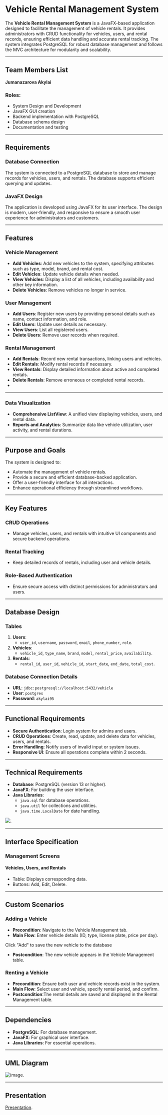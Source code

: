 # Vehicle Rental Management System

The **Vehicle Rental Management System** is a JavaFX-based application designed to facilitate the management of vehicle rentals. It provides administrators with CRUD functionality for vehicles, users, and rental records, ensuring efficient data handling and accurate rental tracking. The system integrates PostgreSQL for robust database management and follows the MVC architecture for modularity and scalability.

---

## Team Members List

**Jumanazarova Akylai**

### Roles:
- System Design and Development
- JavaFX GUI creation
- Backend implementation with PostgreSQL
- Database schema design
- Documentation and testing

---

## Requirements

### Database Connection
The system is connected to a PostgreSQL database to store and manage records for vehicles, users, and rentals. The database supports efficient querying and updates.

### JavaFX Design
The application is developed using JavaFX for its user interface. The design is modern, user-friendly, and responsive to ensure a smooth user experience for administrators and customers.

---

## Features

### Vehicle Management
- **Add Vehicles**: Add new vehicles to the system, specifying attributes such as type, model, brand, and rental cost.
- **Edit Vehicles**: Update vehicle details when needed.
- **View Vehicles**: Display a list of all vehicles, including availability and other key information.
- **Delete Vehicles**: Remove vehicles no longer in service.

### User Management
- **Add Users**: Register new users by providing personal details such as name, contact information, and role.
- **Edit Users**: Update user details as necessary.
- **View Users**: List all registered users.
- **Delete Users**: Remove user records when required.

### Rental Management
- **Add Rentals**: Record new rental transactions, linking users and vehicles.
- **Edit Rentals**: Modify rental records if necessary.
- **View Rentals**: Display detailed information about active and completed rentals.
- **Delete Rentals**: Remove erroneous or completed rental records.
- 
---

### Data Visualization
- **Comprehensive ListView**: A unified view displaying vehicles, users, and rental data.
- **Reports and Analytics**: Summarize data like vehicle utilization, user activity, and rental durations.

---

## Purpose and Goals
The system is designed to:
- Automate the management of vehicle rentals.
- Provide a secure and efficient database-backed application.
- Offer a user-friendly interface for all interactions.
- Enhance operational efficiency through streamlined workflows.

---

## Key Features

### CRUD Operations
- Manage vehicles, users, and rentals with intuitive UI components and secure backend operations.

### Rental Tracking
- Keep detailed records of rentals, including user and vehicle details.

### Role-Based Authentication
- Ensure secure access with distinct permissions for administrators and users.

---

## Database Design

### Tables
1. **Users**:
   - `user_id`, `username`, `password`, `email`, `phone_number`, `role`.
2. **Vehicles**:
   - `vehicle_id`, `type_name`, `brand`, `model`, `rental_price`, `availability`.
3. **Rentals**:
   - `rental_id`, `user_id`, `vehicle_id`, `start_date`, `end_date`, `total_cost`.

### Database Connection Details
- **URL**: `jdbc:postgresql://localhost:5432/vehicle`
- **User**: `postgres`
- **Password**: `akylai95`

---

## Functional Requirements
- **Secure Authentication**: Login system for admins and users.
- **CRUD Operations**: Create, read, update, and delete data for vehicles, users, and rentals.
- **Error Handling**: Notify users of invalid input or system issues.
- **Responsive UI**: Ensure all operations complete within 2 seconds.

---

## Technical Requirements
- **Database**: PostgreSQL (version 13 or higher).
- **JavaFX**: For building the user interface.
- **Java Libraries**:
  - `java.sql` for database operations.
  - `java.util` for collections and utilities.
  - `java.time.LocalDate` for date handling.
  
![](https://github.com/user-attachments/assets/fdbb502f-1a7d-4a3b-9fac-45c2caf8c719).

---

## Interface Specification

### Management Screens
#### Vehicles, Users, and Rentals
- Table: Displays corresponding data.
- Buttons: Add, Edit, Delete.

---

## Custom Scenarios

### Adding a Vehicle
- **Precondition**: Navigate to the Vehicle Management tab.
- **Main Flow**: Enter vehicle details (ID, type, license plate, price per day).

Click "Add" to save the new vehicle to the database
- **Postcondition**:  The new vehicle appears in the Vehicle Management table.

### Renting a Vehicle
- **Precondition**:  Ensure both user and vehicle records exist in the system.
- **Main Flow**: Select user and vehicle, specify rental period, and confirm.
- **Postcondition**:The rental details are saved and displayed in the Rental Management table.


---

## Dependencies
- **PostgreSQL**: For database management.
- **JavaFX**: For graphical user interface.
- **Java Libraries**: For essential operations.

---

## UML Diagram
![image](https://github.com/user-attachments/assets/79a7af16-427c-4109-944c-f5bca3321d74).

---

## Presentation
[Presentation](https://www.canva.com/design/DAGYyxLgDDA/rgm2W3aWmMR8Y4PdjKIdcQ/edit?utm_content=DAGYyxLgDDA&utm_campaign=designshare&utm_medium=link2&utm_source=sharebutton).




